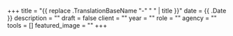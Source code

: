 +++
title = "{{ replace .TranslationBaseName "-" " " | title }}"
date = {{ .Date }}
description = ""
draft = false
client = ""
year = ""
role = ""
agency = ""
tools = []
featured_image = ""
+++
